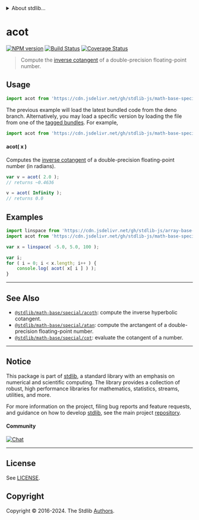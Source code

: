 <!--

@license Apache-2.0

Copyright (c) 2022 The Stdlib Authors.

Licensed under the Apache License, Version 2.0 (the "License");
you may not use this file except in compliance with the License.
You may obtain a copy of the License at

   http://www.apache.org/licenses/LICENSE-2.0

Unless required by applicable law or agreed to in writing, software
distributed under the License is distributed on an "AS IS" BASIS,
WITHOUT WARRANTIES OR CONDITIONS OF ANY KIND, either express or implied.
See the License for the specific language governing permissions and
limitations under the License.

-->


<details>
  <summary>
    About stdlib...
  </summary>
  <p>We believe in a future in which the web is a preferred environment for numerical computation. To help realize this future, we've built stdlib. stdlib is a standard library, with an emphasis on numerical and scientific computation, written in JavaScript (and C) for execution in browsers and in Node.js.</p>
  <p>The library is fully decomposable, being architected in such a way that you can swap out and mix and match APIs and functionality to cater to your exact preferences and use cases.</p>
  <p>When you use stdlib, you can be absolutely certain that you are using the most thorough, rigorous, well-written, studied, documented, tested, measured, and high-quality code out there.</p>
  <p>To join us in bringing numerical computing to the web, get started by checking us out on <a href="https://github.com/stdlib-js/stdlib">GitHub</a>, and please consider <a href="https://opencollective.com/stdlib">financially supporting stdlib</a>. We greatly appreciate your continued support!</p>
</details>

# acot

[![NPM version][npm-image]][npm-url] [![Build Status][test-image]][test-url] [![Coverage Status][coverage-image]][coverage-url] <!-- [![dependencies][dependencies-image]][dependencies-url] -->

> Compute the [inverse cotangent][arccotangent] of a double-precision floating-point number.



<section class="usage">

## Usage

```javascript
import acot from 'https://cdn.jsdelivr.net/gh/stdlib-js/math-base-special-acot@deno/mod.js';
```
The previous example will load the latest bundled code from the deno branch. Alternatively, you may load a specific version by loading the file from one of the [tagged bundles](https://github.com/stdlib-js/math-base-special-acot/tags). For example,

```javascript
import acot from 'https://cdn.jsdelivr.net/gh/stdlib-js/math-base-special-acot@v0.2.3-deno/mod.js';
```

#### acot( x )

Computes the [inverse cotangent][arccotangent] of a double-precision floating-point number (in radians).

```javascript
var v = acot( 2.0 );
// returns ~0.4636

v = acot( Infinity );
// returns 0.0
```

</section>

<!-- /.usage -->

<section class="examples">

## Examples

<!-- eslint no-undef: "error" -->

```javascript
import linspace from 'https://cdn.jsdelivr.net/gh/stdlib-js/array-base-linspace@deno/mod.js';
import acot from 'https://cdn.jsdelivr.net/gh/stdlib-js/math-base-special-acot@deno/mod.js';

var x = linspace( -5.0, 5.0, 100 );

var i;
for ( i = 0; i < x.length; i++ ) {
    console.log( acot( x[ i ] ) );
}
```

</section>

<!-- /.examples -->

<!-- C interface documentation. -->



<!-- Section for related `stdlib` packages. Do not manually edit this section, as it is automatically populated. -->

<section class="related">

* * *

## See Also

-   <span class="package-name">[`@stdlib/math-base/special/acoth`][@stdlib/math/base/special/acoth]</span><span class="delimiter">: </span><span class="description">compute the inverse hyperbolic cotangent.</span>
-   <span class="package-name">[`@stdlib/math-base/special/atan`][@stdlib/math/base/special/atan]</span><span class="delimiter">: </span><span class="description">compute the arctangent of a double-precision floating-point number.</span>
-   <span class="package-name">[`@stdlib/math-base/special/cot`][@stdlib/math/base/special/cot]</span><span class="delimiter">: </span><span class="description">evaluate the cotangent of a number.</span>

</section>

<!-- /.related -->

<!-- Section for all links. Make sure to keep an empty line after the `section` element and another before the `/section` close. -->


<section class="main-repo" >

* * *

## Notice

This package is part of [stdlib][stdlib], a standard library with an emphasis on numerical and scientific computing. The library provides a collection of robust, high performance libraries for mathematics, statistics, streams, utilities, and more.

For more information on the project, filing bug reports and feature requests, and guidance on how to develop [stdlib][stdlib], see the main project [repository][stdlib].

#### Community

[![Chat][chat-image]][chat-url]

---

## License

See [LICENSE][stdlib-license].


## Copyright

Copyright &copy; 2016-2024. The Stdlib [Authors][stdlib-authors].

</section>

<!-- /.stdlib -->

<!-- Section for all links. Make sure to keep an empty line after the `section` element and another before the `/section` close. -->

<section class="links">

[npm-image]: http://img.shields.io/npm/v/@stdlib/math-base-special-acot.svg
[npm-url]: https://npmjs.org/package/@stdlib/math-base-special-acot

[test-image]: https://github.com/stdlib-js/math-base-special-acot/actions/workflows/test.yml/badge.svg?branch=v0.2.3
[test-url]: https://github.com/stdlib-js/math-base-special-acot/actions/workflows/test.yml?query=branch:v0.2.3

[coverage-image]: https://img.shields.io/codecov/c/github/stdlib-js/math-base-special-acot/main.svg
[coverage-url]: https://codecov.io/github/stdlib-js/math-base-special-acot?branch=main

<!--

[dependencies-image]: https://img.shields.io/david/stdlib-js/math-base-special-acot.svg
[dependencies-url]: https://david-dm.org/stdlib-js/math-base-special-acot/main

-->

[chat-image]: https://img.shields.io/gitter/room/stdlib-js/stdlib.svg
[chat-url]: https://app.gitter.im/#/room/#stdlib-js_stdlib:gitter.im

[stdlib]: https://github.com/stdlib-js/stdlib

[stdlib-authors]: https://github.com/stdlib-js/stdlib/graphs/contributors

[umd]: https://github.com/umdjs/umd
[es-module]: https://developer.mozilla.org/en-US/docs/Web/JavaScript/Guide/Modules

[deno-url]: https://github.com/stdlib-js/math-base-special-acot/tree/deno
[deno-readme]: https://github.com/stdlib-js/math-base-special-acot/blob/deno/README.md
[umd-url]: https://github.com/stdlib-js/math-base-special-acot/tree/umd
[umd-readme]: https://github.com/stdlib-js/math-base-special-acot/blob/umd/README.md
[esm-url]: https://github.com/stdlib-js/math-base-special-acot/tree/esm
[esm-readme]: https://github.com/stdlib-js/math-base-special-acot/blob/esm/README.md
[branches-url]: https://github.com/stdlib-js/math-base-special-acot/blob/main/branches.md

[stdlib-license]: https://raw.githubusercontent.com/stdlib-js/math-base-special-acot/main/LICENSE

[arccotangent]: https://en.wikipedia.org/wiki/Inverse_trigonometric_functions

<!-- <related-links> -->

[@stdlib/math/base/special/acoth]: https://github.com/stdlib-js/math-base-special-acoth/tree/deno

[@stdlib/math/base/special/atan]: https://github.com/stdlib-js/math-base-special-atan/tree/deno

[@stdlib/math/base/special/cot]: https://github.com/stdlib-js/math-base-special-cot/tree/deno

<!-- </related-links> -->

</section>

<!-- /.links -->
